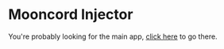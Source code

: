 # Mooncord Injector

You're probably looking for the main app, [click here](https://github.com/PeaceOfficial/Mooncord) to go there.